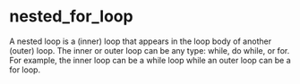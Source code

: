 # nested_for_loop
A nested loop is a (inner) loop that appears in the loop body of another (outer) loop. The inner or outer loop can be any type: while, do while, or for. For example, the inner loop can be a while loop while an outer loop can be a for loop.
